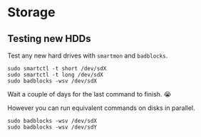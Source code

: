 # Storage


## Testing new HDDs

Test any new hard drives with `smartmon` and `badblocks`.

```
sudo smartctl -t short /dev/sdX
sudo smartctl -t long /dev/sdX
sudo badblocks -wsv /dev/sdX
```

Wait a couple of days for the last command to finish. :sob:

However you can run equivalent commands on disks in parallel. 

```
sudo badblocks -wsv /dev/sdX
sudo badblocks -wsv /dev/sdY
```
